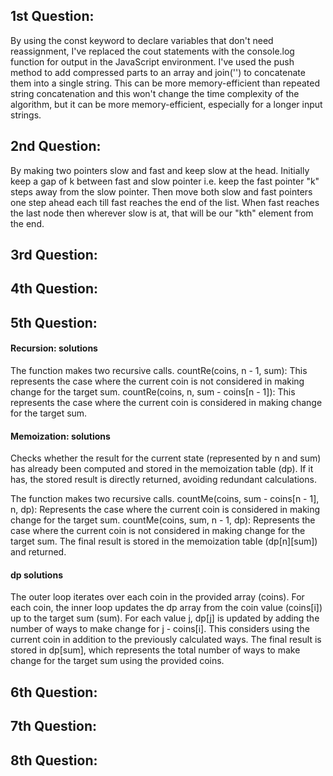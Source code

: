 ## 1st Question:

By using the const keyword to declare variables that don't need reassignment, I've replaced the cout statements with the console.log function for output in the JavaScript environment. I've used the push method to add compressed parts to an array and join('') to concatenate them into a single string. This can be more memory-efficient than repeated string concatenation and this won't change the time complexity of the algorithm, but it can be more memory-efficient, especially for a longer input strings.

## 2nd Question:

By making two pointers slow and fast and keep slow at the head. Initially keep a gap of k between fast and slow pointer i.e. keep the fast pointer "k" steps away from the slow pointer. Then move both slow and fast pointers one step ahead each till fast reaches the end of the list. When fast reaches the last node then wherever slow is at, that will be our "kth" element from the end.

## 3rd Question:

## 4th Question:

## 5th Question:

#### Recursion: solutions

The function makes two recursive calls. countRe(coins, n - 1, sum): This represents the case where the current coin is not considered in making change for the target sum. countRe(coins, n, sum - coins[n - 1]): This represents the case where the current coin is considered in making change for the target sum.

#### Memoization: solutions

Checks whether the result for the current state (represented by n and sum) has already been computed and stored in the memoization table (dp). If it has, the stored result is directly returned, avoiding redundant calculations.

The function makes two recursive calls. countMe(coins, sum - coins[n - 1], n, dp): Represents the case where the current coin is considered in making change for the target sum. countMe(coins, sum, n - 1, dp): Represents the case where the current coin is not considered in making change for the target sum. The final result is stored in the memoization table (dp[n][sum]) and returned.

#### dp solutions

The outer loop iterates over each coin in the provided array (coins). For each coin, the inner loop updates the dp array from the coin value (coins[i]) up to the target sum (sum). For each value j, dp[j] is updated by adding the number of ways to make change for j - coins[i]. This considers using the current coin in addition to the previously calculated ways. The final result is stored in dp[sum], which represents the total number of ways to make change for the target sum using the provided coins.

## 6th Question:

## 7th Question:

## 8th Question:
